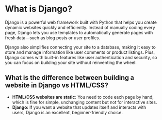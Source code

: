 # What is Django?

Django is a powerful web framework built with Python that helps you create dynamic websites quickly and efficiently. Instead of manually coding every page, Django lets you use templates to automatically generate pages with fresh data—such as blog posts or user profiles.

Django also simplifies connecting your site to a database, making it easy to store and manage information like user comments or product listings. Plus, Django comes with built-in features like user authentication and security, so you can focus on building your site without reinventing the wheel.

## What is the difference between building a website in Django vs HTML/CSS?

- **HTML/CSS websites are static:** You need to code each page by hand, which is fine for simple, unchanging content but not for interactive sites.
- **Django:** If you want a website that updates itself and interacts with users, Django is an excellent, beginner-friendly choice.
